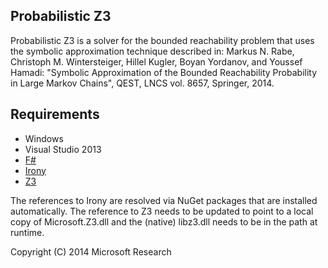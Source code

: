 Probabilistic Z3
----------------

Probabilistic Z3 is a solver for the bounded reachability problem that uses the
symbolic approximation technique described in: Markus N. Rabe, Christoph
M. Wintersteiger, Hillel Kugler, Boyan Yordanov, and Youssef Hamadi: "Symbolic
Approximation of the Bounded Reachability Probability in Large Markov Chains",
QEST, LNCS vol. 8657, Springer, 2014.

Requirements
------------
 - Windows
 - Visual Studio 2013
 - [F#](http://fsharp.org)
 - [Irony](http://irony.codeplex.com)
 - [Z3](https://github.com/Z3Prover/z3)

The references to Irony are resolved via NuGet packages that are installed 
automatically. The reference to Z3 needs to be updated to point to a local 
copy of Microsoft.Z3.dll and the (native) libz3.dll needs to be in the path
at runtime. 

Copyright (C) 2014 Microsoft Research
